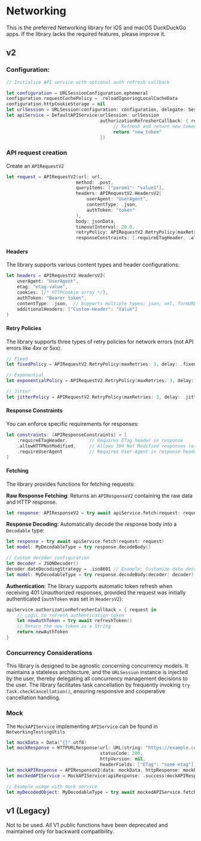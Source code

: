 #  Networking

This is the preferred Networking library for iOS and macOS DuckDuckGo apps.
If the library lacks the required features, please improve it.

## v2

### Configuration:

```swift
// Initialize API service with optional auth refresh callback

let configuration = URLSessionConfiguration.ephemeral
configuration.requestCachePolicy = .reloadIgnoringLocalCacheData
configuration.httpCookieStorage = nil
let urlSession = URLSession(configuration: configuration, delegate: SessionDelegate(), delegateQueue: nil)
let apiService = DefaultAPIService(urlSession: urlSession
                                   authorizationRefresherCallback: { request in
                                        // Refresh and return new token
                                        return "new_token"
                                   })
```

### API request creation

Create an `APIRequestV2`
```swift
let request = APIRequestV2(url: url,
                          method: .post,
                          queryItems: ["param1": "value1"],
                          headers: APIRequestV2.HeadersV2(
                              userAgent: "UserAgent",
                              contentType: .json,
                              authToken: "token"
                          ),
                          body: jsonData,
                          timeoutInterval: 20.0,
                          retryPolicy: APIRequestV2.RetryPolicy(maxRetries: 3, delay: .exponential(baseDelay: 2.0)),
                          responseConstraints: [.requireETagHeader, .allowHTTPNotModified])
```

#### Headers
The library supports various content types and header configurations:
```swift
let headers = APIRequestV2.HeadersV2(
    userAgent: "UserAgent",
    etag: "etag-value",
    cookies: [/* HTTPCookie array */],
    authToken: "Bearer token",
    contentType: .json,  // Supports multiple types: json, xml, formURLEncoded, etc.
    additionalHeaders: ["Custom-Header": "Value"]
)
```

#### Retry Policies

The library supports three types of retry policies for network errors (not API errors like 4xx or 5xx).

```swift
// Fixed
let fixedPolicy = APIRequestV2.RetryPolicy(maxRetries: 3, delay: .fixed(2.0))

// Exponential
let exponentialPolicy = APIRequestV2.RetryPolicy(maxRetries: 3, delay: .exponential(baseDelay: 2.0))

// Jitter
let jitterPolicy = APIRequestV2.RetryPolicy(maxRetries: 3, delay: .jitter(backoff: 8.0))
```

#### Response Constraints
You can enforce specific requirements for responses:
```swift
let constraints: [APIResponseConstraints] = [
    .requireETagHeader,        // Requires ETag header in response
    .allowHTTPNotModified,     // Allows 304 Not Modified responses (otherwise throws error)
    .requireUserAgent          // Requires User-Agent in response header
]
```

#### Fetching

The library provides functions for fetching requests:

**Raw Response Fetching**: Returns an `APIResponseV2` containing the raw data and HTTP response.

```swift
let response: APIResponseV2 = try await apiService.fetch(request: request)
```

**Response Decoding**: Automatically decode the response body into a `Decodable` type:

```swift
let response = try await apiService.fetch(request: request)
let model: MyDecodableType = try response.decodeBody()

// Custom decoder configuration
let decoder = JSONDecoder()
decoder.dateDecodingStrategy = .iso8601 // Example: Customize date decoding
let model: MyDecodableType = try response.decodeBody(decoder: decoder)
```

**Authentication**: The library supports automatic token refresh when receiving 401 Unauthorized responses, provided the request was initially authenticated (`authToken` was set in `HeadersV2`):
```swift
apiService.authorizationRefresherCallback = { request in
    // Logic to refresh authentication token
    let newAuthToken = try await refreshToken()
    // Return the new token as a String
    return newAuthToken
}
```

### Concurrency Considerations
This library is designed to be agnostic concerning concurrency models. It maintains a stateless architecture, and the `URLSession` instance is injected by the user, thereby delegating all concurrency management decisions to the user. The library facilitates task cancellation by frequently invoking `try Task.checkCancellation()`, ensuring responsive and cooperative cancellation handling.

### Mock

The `MockAPIService` implementing `APIService` can be found in `NetworkingTestingUtils`

```swift
let mockData = Data("{}".utf8)
let mockResponse = HTTPURLResponse(url: URL(string: "https://example.com")!,
                                   statusCode: 200,
                                   httpVersion: nil,
                                   headerFields: ["ETag": "some-etag"])!
let mockAPIResponse = APIResponseV2(data: mockData, httpResponse: mockResponse)
let mockedAPIService = MockAPIService(apiResponse: .success(mockAPIResponse))

// Example usage with mock service
let myDecodedObject: MyDecodableType = try await mockedAPIService.fetch(request: someRequest).decodeBody()
```

## v1 (Legacy)

Not to be used. All V1 public functions have been deprecated and maintained only for backward compatibility.
